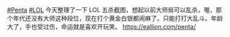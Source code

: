 <p><a href="https://e5n.cc/tags/Penta" class="mention hashtag" rel="tag">#<span>Penta</span></a> <a href="https://e5n.cc/tags/LOL" class="mention hashtag" rel="tag">#<span>LOL</span></a> 今天整理了一下 LOL 五杀截图，想起以前大师局可以乱杀，喔，那个年代还没有大师这种段位，现在打个黄金白银都闹麻了。只能打打大乱斗。年龄大了，手也受过伤，命运就是喜欢开玩笑。 <a href="https://eallion.com/penta/" target="_blank" rel="nofollow noopener" translate="no"><span class="invisible">https://</span><span class="">eallion.com/penta/</span><span class="invisible"></span></a></p>